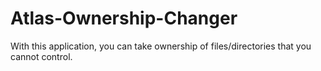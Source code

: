 # Atlas-Ownership-Changer
With this application, you can take ownership of files/directories that you cannot control.
